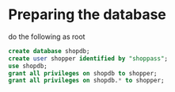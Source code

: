 # Preparing the database

do the following as root

```sql
create database shopdb;
create user shopper identified by "shoppass";
use shopdb;
grant all privileges on shopdb to shopper;
grant all privileges on shopdb.* to shopper;

```

